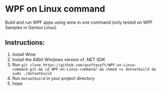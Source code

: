 # WPF on Linux command
Build and run WPF apps using wine in one command (only tested on WPF Samples in Gentoo Linux)

## Instructions:
  1. Install Wine
  2. Install the 64bit Windows version of .NET SDK
  3. Run ```git clone https://github.com/qseftqseft/WPF-on-Linux-command.git && cd WPF-on-Linux-command/ && chmod +x dotnetbuild && sudo ./dotnetbuild```
  5. Run ```dotnetbuild``` in your project directory
  6. hope
